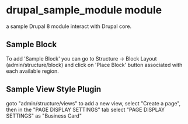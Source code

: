 # drupal_sample_module module
a sample Drupal 8 module interact with Drupal core.

## Sample Block
To add 'Sample Block' you can go to Structure -> Block Layout (admin/structure/block) and click on 'Place Block' button associated with each available region.

## Sample View Style Plugin
goto "admin/structure/views" to add a new view, select "Create a page", then in the "PAGE DISPLAY SETTINGS" tab select "PAGE DISPLAY SETTINGS" as "Business Card"
